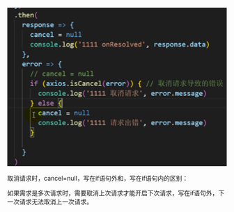 ![image-20210205224935778](media/axios/image-20210205224935778.png)

取消请求时，cancel=null，写在if语句外和，写在if语句内的区别：

如果需求是多次请求时，需要取消上次请求才能开启下次请求，写在if语句外，下一次请求无法取消上一次请求。